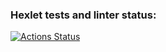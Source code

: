 ### Hexlet tests and linter status:
[![Actions Status](https://github.com/AnastasiaBrykina/frontend-project-11/actions/workflows/hexlet-check.yml/badge.svg)](https://github.com/AnastasiaBrykina/frontend-project-11/actions)